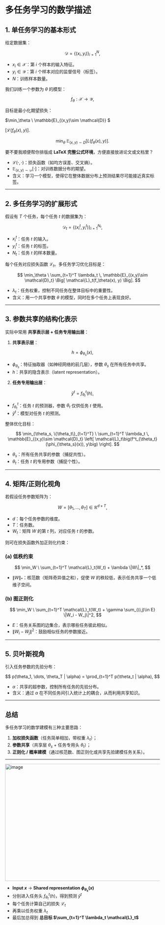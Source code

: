 # 多任务学习的数学描述

## 1. 单任务学习的基本形式

给定数据集：

$$
\mathcal{D} = \{(x_i, y_i)\}_{i=1}^N,
$$

* $x_i \in \mathcal{X}$：第 $i$ 个样本的输入特征。
* $y_i \in \mathcal{Y}$：第 $i$ 个样本对应的监督信号（标签）。
* $N$：训练样本数量。

我们训练一个参数为 $\theta$ 的模型：

$$
f_\theta : \mathcal{X} \to \mathcal{Y},
$$

目标是最小化期望损失：

$\min_\theta \ \mathbb{E}_{(x,y)\sim \mathcal{D}} $ 

$\left[ \mathcal{L}(f_\theta(x), y) \right].$


$$
\min_{\theta}\; \mathbb{E}_{(x,y)\sim D}\big[L(f_{\theta}(x), y)\big].
$$

要不要我顺便帮你排版成 **LaTeX 完整公式环境**，方便直接放进论文或文档里？


* $\mathcal{L}(\cdot, \cdot)$：损失函数（如均方误差、交叉熵）。
* $\mathbb{E}_{(x,y)\sim \mathcal{D}}[\cdot]$：对训练数据分布的期望。
* 含义：学习一个模型，使得它在整体数据分布上预测结果尽可能接近真实标签。

---

## 2. 多任务学习的扩展形式

假设有 $T$ 个任务，每个任务 $t$ 的数据集为：

$$
\mathcal{D}_t = \{(x_i^t, y_i^t)\}_{i=1}^{N_t},
$$

* $x_i^t$：任务 $t$ 的输入。
* $y_i^t$：任务 $t$ 的标签。
* $N_t$：任务 $t$ 的样本数量。

每个任务对应损失函数 $\mathcal{L}_t$。多任务学习优化目标是：

$$
\min_\theta \ \sum_{t=1}^T \lambda_t \, \mathbb{E}_{(x,y)\sim \mathcal{D}_t} \Big[ \mathcal{L}_t(f_\theta(x), y) \Big].
$$

* $\lambda_t$：任务权重，控制不同任务在整体目标中的重要性。
* 含义：用一个共享参数 $\theta$ 的模型，同时在多个任务上表现良好。

---

## 3. 参数共享的结构化表示

实际中常用 **共享表示层 + 任务专用输出层**：

1. **共享表示层**：

$$
h = \phi_{\theta_s}(x),
$$

* $\phi_{\theta_s}$：特征抽取器（如神经网络的前几层），参数 $\theta_s$ 在所有任务中共享。
* $h$：共享的隐含表示（latent representation）。

2. **任务专用输出层**：

$$
\hat{y}^t = f^t_{\theta_t}(h),
$$

* $f^t_{\theta_t}$：任务 $t$ 的预测器，参数 $\theta_t$ 仅供任务 $t$ 使用。
* $\hat{y}^t$：模型对任务 $t$ 的预测。

整体优化目标：

$$
\min_{\theta_s, \{\theta_t\}_{t=1}^T} \ \sum_{t=1}^T \lambda_t \, \mathbb{E}_{(x,y)\sim \mathcal{D}_t} \left[ \mathcal{L}_t\big(f^t_{\theta_t}(\phi_{\theta_s}(x)), y\big) \right].
$$

* $\theta_s$：所有任务共享的参数（捕捉共性）。
* $\theta_t$：任务 $t$ 的专用参数（捕捉个性）。

---

## 4. 矩阵/正则化视角

若假设任务参数矩阵为：

$$
W = [\theta_1, \dots, \theta_T] \in \mathbb{R}^{d \times T},
$$

* $d$：每个任务参数的维度。
* $T$：任务数。
* $W_t$：矩阵 $W$ 的第 $t$ 列，对应任务 $t$ 的参数。

则可在损失函数外加正则化约束：

### (a) 低秩约束

$$
\min_W \ \sum_{t=1}^T \mathcal{L}_t(W_t) + \lambda \|W\|_*,
$$

* $\|W\|_*$：核范数（矩阵奇异值之和），促使 $W$ 的秩较低，表示任务共享一个低维子空间。

### (b) 图正则化

$$
\min_W \ \sum_{t=1}^T \mathcal{L}_t(W_t) + \gamma \sum_{(i,j)\in E} \|W_i - W_j\|^2,
$$

* $E$：任务关系图的边集合，表示哪些任务彼此相似。
* $\|W_i - W_j\|^2$：鼓励相似任务的参数接近。

---

## 5. 贝叶斯视角

引入任务参数的先验分布：

$$
p(\theta_1, \dots, \theta_T | \alpha) = \prod_{t=1}^T p(\theta_t | \alpha),
$$

* $\alpha$：共享的超参数，控制所有任务的先验分布。
* 含义：通过 $\alpha$ 在不同任务间引入统计上的耦合，从而利用共享知识。

---

## 总结

多任务学习的数学建模有三种主要思路：

1. **加权损失函数**（任务简单相加，带权重 $\lambda_t$）；
2. **参数共享**（共享层 $\theta_s$ + 任务专用头 $\theta_t$）；
3. **正则化 / 概率建模**（通过核范数、图正则化或共享先验建模任务关系）。

---

<img width="1000" height="380" alt="image" src="https://github.com/user-attachments/assets/3f6e0222-c92a-4f1d-bdcb-44bd1b8378ae" />


* **Input $x$** → **Shared representation $\phi_{\theta_s}(x)$**
* 分别进入任务头 $f^t_{\theta_t}(h)$，得到预测 $\hat{y}^t$
* 每个任务计算自己的损失 $\mathcal{L}_t$
* 再乘以任务权重 $\lambda_t$
* 最后加总得到 **总目标 $\sum_{t=1}^T \lambda_t \mathcal{L}_t$**



